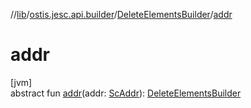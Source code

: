 //[lib](../../../index.md)/[ostis.jesc.api.builder](../index.md)/[DeleteElementsBuilder](index.md)/[addr](addr.md)

# addr

[jvm]\
abstract fun [addr](addr.md)(addr: [ScAddr](../../ostis.jesc.client.model.addr/-sc-addr/index.md)): [DeleteElementsBuilder](index.md)
